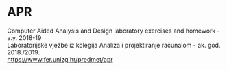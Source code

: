 # APR
Computer Aided Analysis and Design laboratory exercises and homework - a.y. 2018-19\
Laboratorijske vježbe iz kolegija Analiza i projektiranje računalom - ak. god. 2018./2019.\
https://www.fer.unizg.hr/predmet/apr

